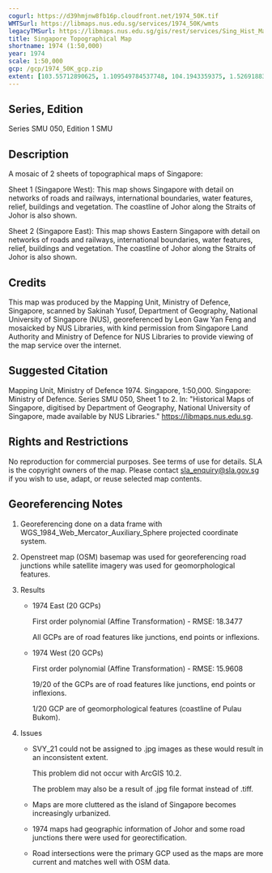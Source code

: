 ```yaml
---
cogurl: https://d39hmjnw8fb16p.cloudfront.net/1974_50K.tif
WMTSurl: https://libmaps.nus.edu.sg/services/1974_50K/wmts
legacyTMSurl: https://libmaps.nus.edu.sg/gis/rest/services/Sing_Hist_Maps/1974_50K/MapServer/tile/{z}/{y}/{x}
title: Singapore Topographical Map
shortname: 1974 (1:50,000)
year: 1974
scale: 1:50,000
gcp: /gcp/1974_50K_gcp.zip
extent: [103.55712890625, 1.109549784537748, 104.1943359375, 1.526918838498517]
---
```


## Series, Edition

Series SMU 050, Edition 1 SMU

## Description

A mosaic of 2 sheets of topographical maps of Singapore:

Sheet 1 (Singapore West): This map shows Singapore with detail on networks of roads and railways, international boundaries, water features, relief, buildings and vegetation. The coastline of Johor along the Straits of Johor is also shown.

Sheet 2 (Singapore East): This map shows Eastern Singapore with detail on networks of roads and railways, international boundaries, water features, relief, buildings and vegetation. The coastline of Johor along the Straits of Johor is also shown.

## Credits

This map was produced by the Mapping Unit, Ministry of Defence, Singapore, scanned by Sakinah Yusof, Department of Geography, National University of Singapore (NUS), georeferenced by Leon Gaw Yan Feng and mosaicked by NUS Libraries, with kind permission from Singapore Land Authority and Ministry of Defence for NUS Libraries to provide viewing of the map service over the internet.

## Suggested Citation

Mapping Unit, Ministry of Defence 1974. Singapore, 1:50,000. Singapore: Ministry of Defence. Series SMU 050, Sheet 1 to 2. In: "Historical Maps of Singapore, digitised by Department of Geography, National University of Singapore, made available by NUS Libraries." https://libmaps.nus.edu.sg.

## Rights and Restrictions

No reproduction for commercial purposes. See terms of use for details. SLA is the copyright owners of the map. Please contact sla_enquiry@sla.gov.sg if you wish to use, adapt, or reuse selected map contents.

## Georeferencing Notes

1. Georeferencing done on a data frame with WGS_1984_Web_Mercator_Auxiliary_Sphere projected coordinate system.

2. Openstreet map (OSM) basemap was used for georeferencing road junctions while satellite imagery was used for geomorphological features.

3. Results

   - 1974 East (20 GCPs)

     First order polynomial (Affine Transformation) - RMSE: 18.3477

     All GCPs are of road features like junctions, end points or inflexions.

   - 1974 West (20 GCPs)

     First order polynomial (Affine Transformation) - RMSE: 15.9608

     19/20 of the GCPs are of road features like junctions, end points or inflexions.

     1/20 GCP are of geomorphological features (coastline of Pulau Bukom).

4. Issues

   - SVY_21 could not be assigned to .jpg images as these would result in an inconsistent extent.

     This problem did not occur with ArcGIS 10.2.

     The problem may also be a result of .jpg file format instead of .tiff.

   - Maps are more cluttered as the island of Singapore becomes increasingly urbanized.
   - 1974 maps had geographic information of Johor and some road junctions there were used for georectification.
   - Road intersections were the primary GCP used as the maps are more current and matches well with OSM data.
